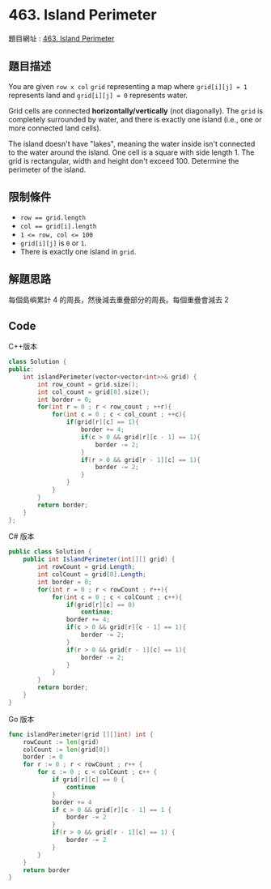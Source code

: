# 463. Island Perimeter

題目網址 : [463. Island Perimeter](https://leetcode.com/problems/island-perimeter)

## 題目描述

You are given `row x col` `grid` representing a map where `grid[i][j] = 1` represents land and `grid[i][j] = 0` represents water.

Grid cells are connected **horizontally/vertically** (not diagonally). The `grid` is completely surrounded by water, and there is exactly one island (i.e., one or more connected land cells).

The island doesn't have "lakes", meaning the water inside isn't connected to the water around the island. One cell is a square with side length 1. The grid is rectangular, width and height don't exceed 100. Determine the perimeter of the island.

## 限制條件

- `row == grid.length`
- `col == grid[i].length`
- `1 <= row, col <= 100`
- `grid[i][j]` is `0` or `1`.
- There is exactly one island in `grid`.

## 解題思路

每個島嶼累計 4 的周長，然後減去重疊部分的周長。每個重疊會減去 2

## Code

C++版本

```C++
class Solution {
public:
    int islandPerimeter(vector<vector<int>>& grid) {
        int row_count = grid.size();
        int col_count = grid[0].size();
        int border = 0;
        for(int r = 0 ; r < row_count ; ++r){
            for(int c = 0 ; c < col_count ; ++c){
                if(grid[r][c] == 1){
                    border += 4;
                    if(c > 0 && grid[r][c - 1] == 1){
                        border -= 2;
                    }
                    if(r > 0 && grid[r - 1][c] == 1){
                        border -= 2;
                    }
                }
            }
        }
        return border;
    }
};
```

C# 版本

```C#
public class Solution {
    public int IslandPerimeter(int[][] grid) {
        int rowCount = grid.Length;
        int colCount = grid[0].Length;
        int border = 0;
        for(int r = 0 ; r < rowCount ; r++){
            for(int c = 0 ; c < colCount ; c++){
                if(grid[r][c] == 0)
                    continue;
                border += 4;
                if(c > 0 && grid[r][c - 1] == 1){
                    border -= 2;
                }
                if(r > 0 && grid[r - 1][c] == 1){
                    border -= 2;
                }
            }
        }
        return border;
    }
}
```

Go 版本

```go
func islandPerimeter(grid [][]int) int {
    rowCount := len(grid)
    colCount := len(grid[0])
    border := 0
    for r := 0 ; r < rowCount ; r++ {
        for c := 0 ; c < colCount ; c++ {
            if grid[r][c] == 0 {
                continue
            }
            border += 4
            if c > 0 && grid[r][c - 1] == 1 {
                border -= 2
            }
            if(r > 0 && grid[r - 1][c] == 1) {
                border -= 2
            }
        }
    }
    return border
}
```
